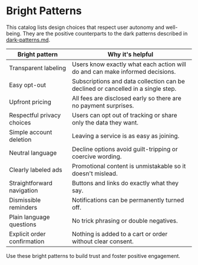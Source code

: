 # Bright Patterns

This catalog lists design choices that respect user autonomy and well-being. They are the positive counterparts to the dark patterns described in [dark-patterns.md](dark-patterns.md).

| Bright pattern | Why it's helpful |
| -------------- | ---------------- |
| Transparent labeling | Users know exactly what each action will do and can make informed decisions. |
| Easy opt-out | Subscriptions and data collection can be declined or cancelled in a single step. |
| Upfront pricing | All fees are disclosed early so there are no payment surprises. |
| Respectful privacy choices | Users can opt out of tracking or share only the data they want. |
| Simple account deletion | Leaving a service is as easy as joining. |
| Neutral language | Decline options avoid guilt-tripping or coercive wording. |
| Clearly labeled ads | Promotional content is unmistakable so it doesn't mislead. |
| Straightforward navigation | Buttons and links do exactly what they say. |
| Dismissible reminders | Notifications can be permanently turned off. |
| Plain language questions | No trick phrasing or double negatives. |
| Explicit order confirmation | Nothing is added to a cart or order without clear consent. |

Use these bright patterns to build trust and foster positive engagement.

